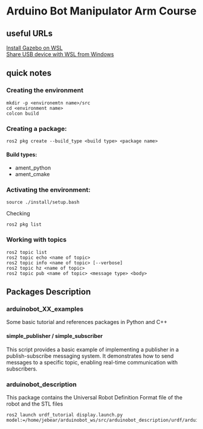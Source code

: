 # Arduino Bot Manipulator Arm Course 

## useful URLs
[Install Gazebo on WSL](https://aleksandarhaber.com/how-to-install-gazebo-harmonic-in-windows-by-using-wsl-and-ubuntu-24-04-and-how-to-run-mobile-robot-simulation/)  
[Share USB device with WSL from Windows](https://learn.microsoft.com/en-us/windows/wsl/connect-usb)
## quick notes

### Creating the environment
```
mkdir -p <environemtn name>/src
cd <environment name>
colcon build
```
### Creating a package:  
```
ros2 pkg create --build_type <build type> <package name>
```
#### Build types:
- ament_python
- ament_cmake

### Activating the environment:
```
source ./install/setup.bash
```
Checking
```
ros2 pkg list
```

### Working with topics
```
ros2 topic list
ros2 topic echo <name of topic>
ros2 topic info <name of topic> [--verbose]
ros2 topic hz <name of topic>
ros2 topic pub <name of topic> <message type> <body>
```

## Packages Description

### arduinobot_XX_examples
Some basic tutorial and references packages in Python and C++
#### simple_publisher / simple_subscriber
This script provides a basic example of implementing a publisher in a publish-subscribe messaging system. It demonstrates how to send messages to a specific topic, enabling real-time communication with subscribers.

### arduinobot_description
This package contains the Universal Robot Definition Format file of the robot and the STL files
```
ros2 launch urdf_tutorial display.launch.py model:=/home/jebear/arduinobot_ws/src/arduinobot_description/urdf/arduinobot.urdf.xacro
```